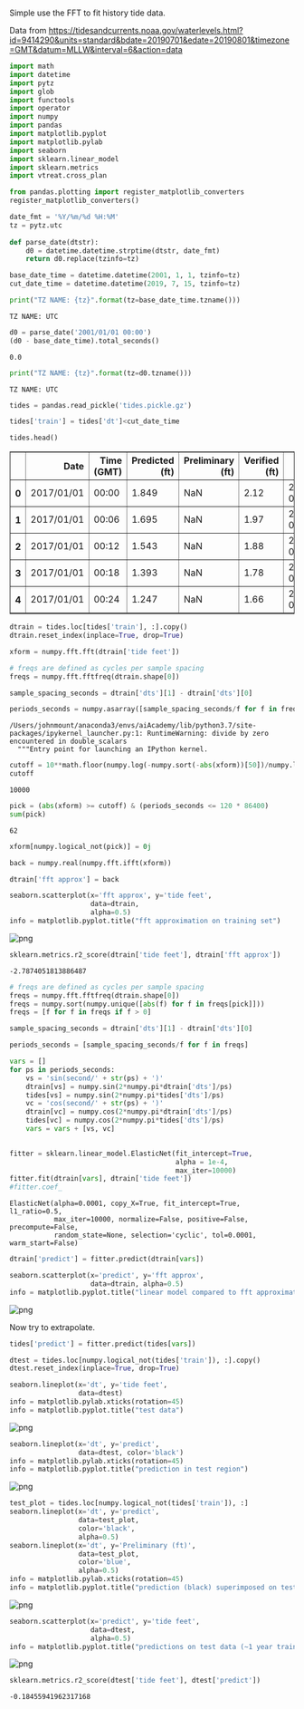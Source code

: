 ```python

```

Simple use the FFT to fit history tide data.  

Data from https://tidesandcurrents.noaa.gov/waterlevels.html?id=9414290&units=standard&bdate=20190701&edate=20190801&timezone=GMT&datum=MLLW&interval=6&action=data


```python
import math
import datetime
import pytz
import glob
import functools
import operator
import numpy
import pandas
import matplotlib.pyplot
import matplotlib.pylab
import seaborn
import sklearn.linear_model
import sklearn.metrics
import vtreat.cross_plan

from pandas.plotting import register_matplotlib_converters
register_matplotlib_converters()
```


```python
date_fmt = '%Y/%m/%d %H:%M'
tz = pytz.utc
    
def parse_date(dtstr):
    d0 = datetime.datetime.strptime(dtstr, date_fmt)
    return d0.replace(tzinfo=tz)

base_date_time = datetime.datetime(2001, 1, 1, tzinfo=tz)
cut_date_time = datetime.datetime(2019, 7, 15, tzinfo=tz)
```


```python
print("TZ NAME: {tz}".format(tz=base_date_time.tzname()))
```

    TZ NAME: UTC



```python
d0 = parse_date('2001/01/01 00:00')
(d0 - base_date_time).total_seconds()
```




    0.0




```python
print("TZ NAME: {tz}".format(tz=d0.tzname()))
```

    TZ NAME: UTC



```python
tides = pandas.read_pickle('tides.pickle.gz')
```


```python
tides['train'] = tides['dt']<cut_date_time
```


```python
tides.head()
```




<div>
<style scoped>
    .dataframe tbody tr th:only-of-type {
        vertical-align: middle;
    }

    .dataframe tbody tr th {
        vertical-align: top;
    }

    .dataframe thead th {
        text-align: right;
    }
</style>
<table border="1" class="dataframe">
  <thead>
    <tr style="text-align: right;">
      <th></th>
      <th>Date</th>
      <th>Time (GMT)</th>
      <th>Predicted (ft)</th>
      <th>Preliminary (ft)</th>
      <th>Verified (ft)</th>
      <th>dt</th>
      <th>dts</th>
      <th>tide feet</th>
      <th>train</th>
    </tr>
  </thead>
  <tbody>
    <tr>
      <th>0</th>
      <td>2017/01/01</td>
      <td>00:00</td>
      <td>1.849</td>
      <td>NaN</td>
      <td>2.12</td>
      <td>2017-01-01 00:00:00+00:00</td>
      <td>504921600.0</td>
      <td>2.12</td>
      <td>True</td>
    </tr>
    <tr>
      <th>1</th>
      <td>2017/01/01</td>
      <td>00:06</td>
      <td>1.695</td>
      <td>NaN</td>
      <td>1.97</td>
      <td>2017-01-01 00:06:00+00:00</td>
      <td>504921960.0</td>
      <td>1.97</td>
      <td>True</td>
    </tr>
    <tr>
      <th>2</th>
      <td>2017/01/01</td>
      <td>00:12</td>
      <td>1.543</td>
      <td>NaN</td>
      <td>1.88</td>
      <td>2017-01-01 00:12:00+00:00</td>
      <td>504922320.0</td>
      <td>1.88</td>
      <td>True</td>
    </tr>
    <tr>
      <th>3</th>
      <td>2017/01/01</td>
      <td>00:18</td>
      <td>1.393</td>
      <td>NaN</td>
      <td>1.78</td>
      <td>2017-01-01 00:18:00+00:00</td>
      <td>504922680.0</td>
      <td>1.78</td>
      <td>True</td>
    </tr>
    <tr>
      <th>4</th>
      <td>2017/01/01</td>
      <td>00:24</td>
      <td>1.247</td>
      <td>NaN</td>
      <td>1.66</td>
      <td>2017-01-01 00:24:00+00:00</td>
      <td>504923040.0</td>
      <td>1.66</td>
      <td>True</td>
    </tr>
  </tbody>
</table>
</div>




```python
dtrain = tides.loc[tides['train'], :].copy()
dtrain.reset_index(inplace=True, drop=True)
```


```python
xform = numpy.fft.fft(dtrain['tide feet'])
```


```python
# freqs are defined as cycles per sample spacing
freqs = numpy.fft.fftfreq(dtrain.shape[0])
```


```python
sample_spacing_seconds = dtrain['dts'][1] - dtrain['dts'][0]
```


```python
periods_seconds = numpy.asarray([sample_spacing_seconds/f for f in freqs])
```

    /Users/johnmount/anaconda3/envs/aiAcademy/lib/python3.7/site-packages/ipykernel_launcher.py:1: RuntimeWarning: divide by zero encountered in double_scalars
      """Entry point for launching an IPython kernel.



```python
cutoff = 10**math.floor(numpy.log(-numpy.sort(-abs(xform))[50])/numpy.log(10))
cutoff
```




    10000




```python
pick = (abs(xform) >= cutoff) & (periods_seconds <= 120 * 86400)
sum(pick)
```




    62




```python
xform[numpy.logical_not(pick)] = 0j
```


```python
back = numpy.real(numpy.fft.ifft(xform))
```


```python
dtrain['fft approx'] = back
```


```python
seaborn.scatterplot(x='fft approx', y='tide feet', 
                    data=dtrain, 
                    alpha=0.5)
info = matplotlib.pyplot.title("fft approximation on training set")
```


    
![png](TidesA_files/TidesA_21_0.png)
    



```python
sklearn.metrics.r2_score(dtrain['tide feet'], dtrain['fft approx'])
```




    -2.7874051813886487




```python
# freqs are defined as cycles per sample spacing
freqs = numpy.fft.fftfreq(dtrain.shape[0])
freqs = numpy.sort(numpy.unique([abs(f) for f in freqs[pick]]))
freqs = [f for f in freqs if f > 0]
```


```python
sample_spacing_seconds = dtrain['dts'][1] - dtrain['dts'][0]
```


```python
periods_seconds = [sample_spacing_seconds/f for f in freqs]
```


```python
vars = []
for ps in periods_seconds:
    vs = 'sin(second/' + str(ps) + ')'
    dtrain[vs] = numpy.sin(2*numpy.pi*dtrain['dts']/ps)
    tides[vs] = numpy.sin(2*numpy.pi*tides['dts']/ps)
    vc = 'cos(second/' + str(ps) + ')'
    dtrain[vc] = numpy.cos(2*numpy.pi*dtrain['dts']/ps)
    tides[vc] = numpy.cos(2*numpy.pi*tides['dts']/ps)
    vars = vars + [vs, vc]
    
```


```python
fitter = sklearn.linear_model.ElasticNet(fit_intercept=True, 
                                         alpha = 1e-4,
                                         max_iter=10000)
fitter.fit(dtrain[vars], dtrain['tide feet'])
#fitter.coef_
```




    ElasticNet(alpha=0.0001, copy_X=True, fit_intercept=True, l1_ratio=0.5,
               max_iter=10000, normalize=False, positive=False, precompute=False,
               random_state=None, selection='cyclic', tol=0.0001, warm_start=False)




```python
dtrain['predict'] = fitter.predict(dtrain[vars])
```


```python
seaborn.scatterplot(x='predict', y='fft approx', 
                    data=dtrain, alpha=0.5)
info = matplotlib.pyplot.title("linear model compared to fft approximation on training set")
```


    
![png](TidesA_files/TidesA_29_0.png)
    


Now try to extrapolate.


```python
tides['predict'] = fitter.predict(tides[vars])
```


```python
dtest = tides.loc[numpy.logical_not(tides['train']), :].copy()
dtest.reset_index(inplace=True, drop=True)
```


```python
seaborn.lineplot(x='dt', y='tide feet', 
                 data=dtest)
info = matplotlib.pylab.xticks(rotation=45)
info = matplotlib.pyplot.title("test data")
```


    
![png](TidesA_files/TidesA_33_0.png)
    



```python
seaborn.lineplot(x='dt', y='predict', 
                 data=dtest, color='black')
info = matplotlib.pylab.xticks(rotation=45)
info = matplotlib.pyplot.title("prediction in test region")
```


    
![png](TidesA_files/TidesA_34_0.png)
    



```python
test_plot = tides.loc[numpy.logical_not(tides['train']), :]
seaborn.lineplot(x='dt', y='predict', 
                 data=test_plot,
                 color='black',
                 alpha=0.5)
seaborn.lineplot(x='dt', y='Preliminary (ft)', 
                 data=test_plot, 
                 color='blue',
                 alpha=0.5)
info = matplotlib.pylab.xticks(rotation=45)
info = matplotlib.pyplot.title("prediction (black) superimposed on test data")
```


    
![png](TidesA_files/TidesA_35_0.png)
    



```python
seaborn.scatterplot(x='predict', y='tide feet', 
                    data=dtest, 
                    alpha=0.5)
info = matplotlib.pyplot.title("predictions on test data (~1 year train)")
```


    
![png](TidesA_files/TidesA_36_0.png)
    



```python
sklearn.metrics.r2_score(dtest['tide feet'], dtest['predict'])
```




    -0.18455941962317168


